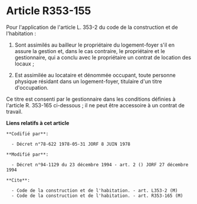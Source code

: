 # Article R353-155

Pour l'application de l'article L. 353-2 du code de la construction et de l'habitation :

1. Sont assimilés au bailleur le propriétaire du logement-foyer s'il en assure la gestion et, dans le cas contraire, le
propriétaire et le gestionnaire, qui a conclu avec le propriétaire un contrat de location des locaux ;

2. Est assimilée au locataire et dénommée occupant, toute personne physique résidant dans un logement-foyer, titulaire d'un
titre d'occupation.

Ce titre est consenti par le gestionnaire dans les conditions définies à l'article R. 353-165 ci-dessous ; il ne peut être
accessoire à un contrat de travail.

**Liens relatifs à cet article**

	**Codifié par**:

	  - Décret n°78-622 1978-05-31 JORF 8 JUIN 1978

	**Modifié par**:

	  - Décret n°94-1129 du 23 décembre 1994 - art. 2 () JORF 27 décembre 1994

	**Cite**:

	  - Code de la construction et de l'habitation. - art. L353-2 (M)
	  - Code de la construction et de l'habitation. - art. R353-165 (M)
